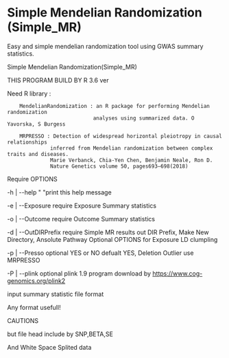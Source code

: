 # Simple Mendelian Randomization (Simple_MR)
Easy and simple mendelian randomization tool using GWAS summary statistics.


Simple Mendelian Randomization(Simple_MR)
  
THIS PROGRAM BUILD BY R 3.6 ver


Need R library :

        MendelianRandomization : an R package for performing Mendelian randomization
                                analyses using summarized data. O Yavorska, S Burgess

        MRPRESSO : Detection of widespread horizontal pleiotropy in causal relationships
                  inferred from Mendelian randomization between complex traits and diseases.
                  Marie Verbanck, Chia-Yen Chen, Benjamin Neale, Ron D.
                  Nature Genetics volume 50, pages693–698(2018)


Require OPTIONS

-h | --help "                      "print this help message

-e | --Exposure         require   Exposure Summary statistics

-o | --Outcome           require    Outcome Summary statistics

-d | --OutDIRPrefix       require   Simple MR results out DIR Prefix, Make New Directory, Ansolute Pathway
Optional OPTIONS for Exposure LD clumpling

-p | --Presso        optional   YES or NO defualt YES, Deletion Outlier use MRPRESSO

-P | --plink         optional   plink 1.9 program download by https://www.cog-genomics.org/plink2



input summary statistic file format

Any format usefull!

CAUTIONS

but file head include by SNP,BETA,SE

And White Space Splited data

